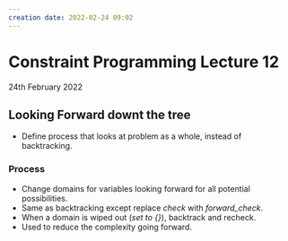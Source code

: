 ```yaml
---
creation date: 2022-02-24 09:02
---
```

#  Constraint Programming Lecture 12
24th February 2022

## Looking Forward downt the tree
- Define process that looks at problem as a whole, instead of backtracking.
### Process
- Change domains for variables looking forward for all potential possibilities.
- Same as backtracking except replace *check* with *forward_check*.
- When a domain is wiped out (*set to {}*), backtrack and recheck.
- Used to reduce the complexity going forward.